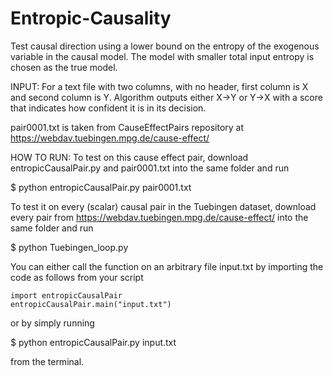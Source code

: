 # Entropic-Causality
Test causal direction using a lower bound on the entropy of the exogenous variable in the causal model. The model with smaller total input entropy is chosen as the true model. 

INPUT: 
For a text file with two columns, with no header, first column is X and second column is Y. Algorithm outputs either X->Y or Y->X with a score that indicates how confident it is in its decision.

pair0001.txt is taken from CauseEffectPairs repository at https://webdav.tuebingen.mpg.de/cause-effect/

HOW TO RUN:
To test on this cause effect pair, download entropicCausalPair.py and pair0001.txt into the same folder and run 

$ python entropicCausalPair.py pair0001.txt

To test it on every (scalar) causal pair in the Tuebingen dataset, download every pair from https://webdav.tuebingen.mpg.de/cause-effect/ into the same folder and run

$ python Tuebingen_loop.py

You can either call the function on an arbitrary file input.txt by importing the code as follows from your script

	import entropicCausalPair
	entropicCausalPair.main("input.txt")

or by simply running 

$ python entropicCausalPair.py input.txt

from the terminal.